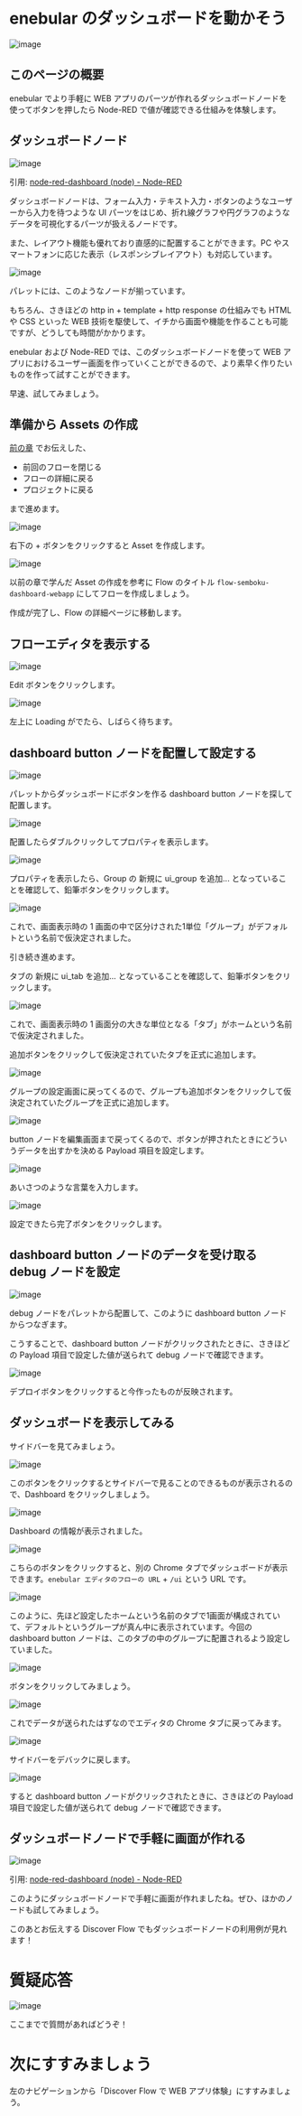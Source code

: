# enebular のダッシュボードを動かそう

![image](https://i.gyazo.com/2fe8f1e2d461451f6b5212996272c3ee.jpg)

## このページの概要

enebular でより手軽に WEB アプリのパーツが作れるダッシュボードノードを使ってボタンを押したら Node-RED で値が確認できる仕組みを体験します。

## ダッシュボードノード

![image](https://i.gyazo.com/b028724a2564aecb8641d17e971059cf.png)

引用: [node\-red\-dashboard \(node\) \- Node\-RED](https://flows.nodered.org/node/node-red-dashboard)

ダッシュボードノードは、フォーム入力・テキスト入力・ボタンのようなユーザーから入力を待つような UI パーツをはじめ、折れ線グラフや円グラフのようなデータを可視化するパーツが扱えるノードです。

また、レイアウト機能も優れており直感的に配置することができます。PC やスマートフォンに応じた表示（レスポンシブレイアウト）も対応しています。

![image](https://i.gyazo.com/2f3a06a2af4566361954d4499551ba00.png)

パレットには、このようなノードが揃っています。

もちろん、さきほどの http in + template + http response の仕組みでも HTML や CSS といった WEB 技術を駆使して、イチから画面や機能を作ることも可能ですが、どうしても時間がかかります。

enebular および Node-RED では、このダッシュボードノードを使って WEB アプリにおけるユーザー画面を作っていくことができるので、より素早く作りたいものを作って試すことができます。

早速、試してみましょう。

## 準備から Assets の作成

[前の章](03-01-enebular-hello-world.md) でお伝えした、

- 前回のフローを閉じる
- フローの詳細に戻る
- プロジェクトに戻る

まで進めます。

![image](https://i.gyazo.com/52cf959b332bb1040e3c1cce6634cdeb.png)

右下の + ボタンをクリックすると Asset を作成します。

![image](https://i.gyazo.com/f4094b88ca7ad33e2f16cb7765f2448c.png)

以前の章で学んだ Asset の作成を参考に Flow のタイトル `flow-semboku-dashboard-webapp` にしてフローを作成しましょう。

作成が完了し、Flow の詳細ページに移動します。

## フローエディタを表示する

![image](https://i.gyazo.com/4fa8dd59baa8ea3922b76ff2cc9405d3.png)

Edit ボタンをクリックします。

![image](https://i.gyazo.com/98736f6f6724b9e6caf6faee92380646.png)

左上に Loading がでたら、しばらく待ちます。

## dashboard button ノードを配置して設定する

![image](https://i.gyazo.com/93ee99b774fbe8589031e65a30912fdb.png)

パレットからダッシュボードにボタンを作る dashboard button ノードを探して配置します。

![image](https://i.gyazo.com/c5553a5a37d72d8602ac7e5760d62db1.png)

配置したらダブルクリックしてプロパティを表示します。

![image](https://i.gyazo.com/7ee0689928abf9e8ba3f6ef6a7113502.png)

プロパティを表示したら、Group の 新規に ui_group を追加... となっていることを確認して、鉛筆ボタンをクリックします。

![image](https://i.gyazo.com/d76a121af0e1cfd1d58727061501095a.png)

これで、画面表示時の 1 画面の中で区分けされた1単位「グループ」がデフォルトという名前で仮決定されました。

引き続き進めます。

タブの 新規に ui_tab を追加... となっていることを確認して、鉛筆ボタンをクリックします。

![image](https://i.gyazo.com/868e4f80c8a9e22a61f3de1b5925a7a5.png)

これで、画面表示時の 1 画面分の大きな単位となる「タブ」がホームという名前で仮決定されました。

追加ボタンをクリックして仮決定されていたタブを正式に追加します。

![image](https://i.gyazo.com/e5151d7a59f3f0724c06cedc35648706.png)

グループの設定画面に戻ってくるので、グループも追加ボタンをクリックして仮決定されていたグループを正式に追加します。

![image](https://i.gyazo.com/84ed4ae4d446d7036fa50eca628b3a31.png)

button ノードを編集画面まで戻ってくるので、ボタンが押されたときにどういうデータを出すかを決める Payload 項目を設定します。

![image](https://i.gyazo.com/086cf9257e91a4720bacf07333a54fe6.png)

あいさつのような言葉を入力します。

![image](https://i.gyazo.com/eceb00886b9b41351c647f227f2b39fb.png)

設定できたら完了ボタンをクリックします。

## dashboard button ノードのデータを受け取る debug ノードを設定

![image](https://i.gyazo.com/cbdee93cae3a83830f4e79243782b27d.png)

debug ノードをパレットから配置して、このように dashboard button ノードからつなぎます。

こうすることで、dashboard button ノードがクリックされたときに、さきほどの Payload 項目で設定した値が送られて debug ノードで確認できます。

![image](https://i.gyazo.com/6abc382d3d9875421b4e5640fc703aa6.png)

デプロイボタンをクリックすると今作ったものが反映されます。

## ダッシュボードを表示してみる

サイドバーを見てみましょう。

![image](https://i.gyazo.com/901ecccb7326bf64f3971d2a81f9e1d7.png)

このボタンをクリックするとサイドバーで見ることのできるものが表示されるので、Dashboard をクリックしましょう。

![image](https://i.gyazo.com/06ae892c6925a1b2284d76a9d36b632d.png)

Dashboard の情報が表示されました。

![image](https://i.gyazo.com/3706426fa9790e6d23742725330344fd.png)

こちらのボタンをクリックすると、別の Chrome タブでダッシュボードが表示できます。`enebular エディタのフローの URL` + `/ui` という URL です。

![image](https://i.gyazo.com/72447e56c3a104bd40b7929c6bba2b5f.png)

このように、先ほど設定したホームという名前のタブで1画面が構成されていて、デフォルトというグループが真ん中に表示されています。今回の dashboard button ノードは、このタブの中のグループに配置されるよう設定していました。

![image](https://i.gyazo.com/b444b8ece034d7f67b4711973c342593.png)

ボタンをクリックしてみましょう。

![image](https://i.gyazo.com/7c5d346e4981653e3d58076c7c26d203.png)

これでデータが送られたはずなのでエディタの Chrome タブに戻ってみます。

![image](https://i.gyazo.com/a0f8cc607639f114168ed252fc963c62.png)

サイドバーをデバックに戻します。

![image](https://i.gyazo.com/91636e872cdfbe6cf94651804053d24c.png)

すると dashboard button ノードがクリックされたときに、さきほどの Payload 項目で設定した値が送られて debug ノードで確認できます。

## ダッシュボードノードで手軽に画面が作れる

![image](https://i.gyazo.com/b028724a2564aecb8641d17e971059cf.png)

引用: [node\-red\-dashboard \(node\) \- Node\-RED](https://flows.nodered.org/node/node-red-dashboard)

このようにダッシュボードノードで手軽に画面が作れましたね。ぜひ、ほかのノードも試してみましょう。

このあとお伝えする Discover Flow でもダッシュボードノードの利用例が見れます！

# 質疑応答

![image](https://i.gyazo.com/aba8ccd625e7320883851b71ebd0caf2.png)

ここまでで質問があればどうぞ！

# 次にすすみましょう

左のナビゲーションから「Discover Flow で WEB アプリ体験」にすすみましょう。

